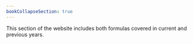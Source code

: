 ```yaml
---
bookCollapseSection: true
---
```



This section of the website includes both formulas covered in current and previous years.